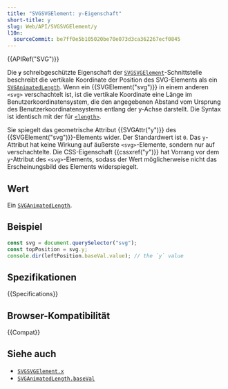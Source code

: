 ```yaml
---
title: "SVGSVGElement: y-Eigenschaft"
short-title: y
slug: Web/API/SVGSVGElement/y
l10n:
  sourceCommit: be7ff0e5b105020be70e073d3ca362267ecf0845
---
```


{{APIRef("SVG")}}

Die **`y`** schreibgeschützte Eigenschaft der [`SVGSVGElement`](/de/docs/Web/API/SVGSVGElement)-Schnittstelle beschreibt die vertikale Koordinate der Position des SVG-Elements als ein [`SVGAnimatedLength`](/de/docs/Web/API/SVGAnimatedLength). Wenn ein {{SVGElement("svg")}} in einem anderen `<svg>` verschachtelt ist, ist die vertikale Koordinate eine Länge im Benutzerkoordinatensystem, die den angegebenen Abstand vom Ursprung des Benutzerkoordinatensystems entlang der y-Achse darstellt. Die Syntax ist identisch mit der für [`<length>`](/de/docs/Web/SVG/Content_type#length).

Sie spiegelt das geometrische Attribut {{SVGAttr("y")}} des {{SVGElement("svg")}}-Elements wider. Der Standardwert ist `0`. Das `y`-Attribut hat keine Wirkung auf äußerste `<svg>`-Elemente, sondern nur auf verschachtelte. Die CSS-Eigenschaft {{cssxref("y")}} hat Vorrang vor dem `y`-Attribut des `<svg>`-Elements, sodass der Wert möglicherweise nicht das Erscheinungsbild des Elements widerspiegelt.

## Wert

Ein [`SVGAnimatedLength`](/de/docs/Web/API/SVGAnimatedLength).

## Beispiel

```js
const svg = document.querySelector("svg");
const topPosition = svg.y;
console.dir(leftPosition.baseVal.value); // the `y` value
```

## Spezifikationen

{{Specifications}}

## Browser-Kompatibilität

{{Compat}}

## Siehe auch

- [`SVGSVGElement.x`](/de/docs/Web/API/SVGSVGElement/x)
- [`SVGAnimatedLength.baseVal`](/de/docs/Web/API/SVGAnimatedLength/baseVal)
